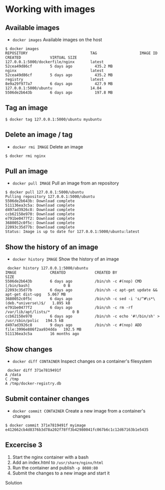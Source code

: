 # Working with images

## Available images
* `docker images` Available images on the host

```
$ docker images
REPOSITORY                            TAG                   IMAGE ID            CREATED             VIRTUAL SIZE
127.0.0.1:5000/dockerfile/nginx       latest                52cea49d86cf        5 days ago          435.2 MB
nginx                                 latest                52cea49d86cf        5 days ago          435.2 MB
registry                              latest                8e9a29f977a7        6 days ago          427.9 MB
127.0.0.1:5000/ubuntu                 14.04                 5506de2b643b        6 days ago          197.8 MB
```


## Tag an image

```
$ docker tag 127.0.0.1:5000/ubuntu myubuntu
```

## Delete an image / tag

* `docker rmi IMAGE` Delete an image

```
$ docker rmi nginx
```


## Pull an image

* `docker pull IMAGE` Pull an image from an repository

```
$ docker pull 127.0.0.1:5000/ubuntu
Pulling repository 127.0.0.1:5000/ubuntu
5506de2b643b: Download complete
511136ea3c5a: Download complete
d497ad3926c8: Download complete
ccb62158e970: Download complete
e791be0477f2: Download complete
3680052c0f5c: Download complete
22093c35d77b: Download complete
Status: Image is up to date for 127.0.0.1:5000/ubuntu:latest
```


## Show the history of an image

* `docker history IMAGE` Show the history of an image

```
 docker history 127.0.0.1:5000/ubuntu
IMAGE               CREATED             CREATED BY                                      SIZE
5506de2b643b        6 days ago          /bin/sh -c #(nop) CMD [/bin/bash]               0 B
22093c35d77b        6 days ago          /bin/sh -c apt-get update && apt-get dist-upg   5.067 MB
3680052c0f5c        6 days ago          /bin/sh -c sed -i 's/^#\s*\(deb.*universe\)$/   1.895 kB
e791be0477f2        6 days ago          /bin/sh -c rm -rf /var/lib/apt/lists/*          0 B
ccb62158e970        6 days ago          /bin/sh -c echo '#!/bin/sh' > /usr/sbin/polic   194.5 kB
d497ad3926c8        9 days ago          /bin/sh -c #(nop) ADD file:3996e886f2aa934dda   192.5 MB
511136ea3c5a        16 months ago
```


## Show changes
* `docker diff CONTAINER` Inspect changes on a container's filesystem
```
 docker diff 371e7819491f
A /data
C /tmp
A /tmp/docker-registry.db
```


## Submit container changes
* `docker commit CONTAINER` Create a new image from a container's changes

```
$ docker commit 371e7819491f myimage
e412662cb4d8376b3d78a202f78ff3b42980041fc067b6c1c12d67163b1e5435
```


## Excercise 3
1. Start the nginx container with a bash
2. Add an index.html to `/usr/share/nginx/html`
3. Run the container and publish `-p 8080:80`
4. Submit the changes to a new image and start it

Solution
<!--
$ docker run -it - - name mynginx nginx /bin/bash
 # create a simple html file
 # cp to /usr/share/nginx/html

$ docker create - -name mynginx -p 8080:80 nginx
$ docker start mynginx



-->




